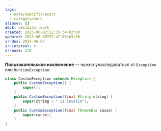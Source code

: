```yaml
---
tags:
  - note/specific/exact
  - category/work
aliases: []
deck: obsidian::work
created: 2025-06-02T12:35:34+03:00
updated: 2025-06-03T07:47:08+03:00
sr-due: 2025-06-07
sr-interval: 4
sr-ease: 270
---
```


**Пользовательское исключение**
—
нужно унаследоваться от `Exception` или `RuntimeException`:

```java
class CustomException extends Exception {
	public CustomException() {
		super();
	} 
	public CustomException(final String string) {
		super(string + " is invalid");
	} 
	public CustomException(final Throwable cause) {
		super(cause);
	}
}
```
